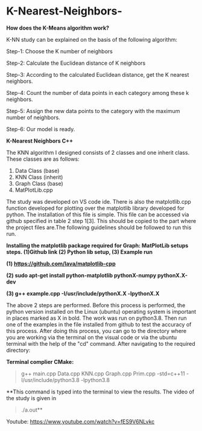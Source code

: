 # K-Nearest-Neighbors-

**How does the K-Means algorithm work?**

K-NN study can be explained on the basis of the following algorithm:

Step-1: Choose the K number of neighbors

Step-2: Calculate the Euclidean distance of K neighbors

Step-3: According to the calculated Euclidean distance, get the K nearest neighbors.

Step-4: Count the number of data points in each category among these k neighbors.

Step-5: Assign the new data points to the category with the maximum number of neighbors.

Step-6: Our model is ready.


**K-Nearest Neighbors C++**

The KNN algorithm I designed consists of 2 classes and one inherit class. These classes are as follows:

1.	Data Class (base)
2.	KNN Class (inherit)
3.	Graph	Class (base)
4.	MatPlotLib.cpp

The study was developed on VS code ide. There is also the matplotlib.cpp function developed for plotting over the matplotlib library developed for python. The installation of this file is simple. This file can be accessed via github specified in table 2 step 1[3]. This should be copied to the part where the project files are.The following guidelines should be followed to run this run.

**Installing the matplotlib package required for Graph:
MatPlotLib setups steps. (1)Github link (2) Python lib setup, (3) Example run**

**(1)	https://github.com/lava/matplotlib-cpp**

**(2)	sudo apt-get install python-matplotlib pythonX-numpy pythonX.X-dev**

**(3)	g++ example.cpp -I/usr/include/pythonX.X -lpythonX.X**

The above 2 steps are performed. Before this process is performed, the python version installed on the Linux (ubuntu) operating system is important in places marked as X in bold. The work was run on python3.8. Then run one of the examples in the file installed from github to test the accuracy of this process. After doing this process, you can go to the directory where you are working via the terminal on the visual code or via the ubuntu terminal with the help of the "cd" command. After navigating to the required directory:


**Terminal complier CMake:**

>g++ main.cpp Data.cpp KNN.cpp Graph.cpp Prim.cpp -std=c++11 -I/usr/include/python3.8 -lpython3.8

**This command is typed into the terminal to view the results. The video of the study is given in

>./a.out**

Youtube: https://www.youtube.com/watch?v=fES9V6NLvkc
